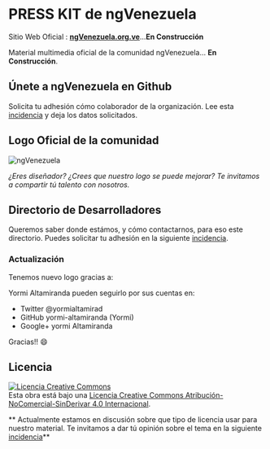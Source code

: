 PRESS KIT de ngVenezuela
===
Sitio Web Oficial : **[ngVenezuela.org.ve](http://ngvenezuela.org.ve/ "En construcción")**...**En Construcción**

Material multimedia oficial de la comunidad ngVenezuela... **En Construcción**.

Únete a ngVenezuela en Github
---
Solicita tu adhesión cómo colaborador de la organización. Lee esta [incidencia](https://github.com/ngVenezuela/press-kit/issues/3)  y deja los datos solicitados.

Logo Oficial de la comunidad
---
![ngVenezuela](https://raw.githubusercontent.com/ngVenezuela/press-kit/master/img/logo/logo_angular.png)

*¿Eres diseñador? ¿Crees que nuestro logo se puede mejorar? Te invitamos a compartir tú talento con nosotros.*

Directorio de Desarrolladores
---
Queremos saber donde estámos, y cómo contactarnos, para eso este directorio. Puedes solicitar tu adhesión en la siguiente [incidencia](https://github.com/ngVenezuela/press-kit/issues/2 "Entra en nuestro directorio!").

### Actualización

Tenemos nuevo logo gracias a:

Yormi Altamiranda pueden seguirlo por sus cuentas en:
* Twitter @yormialtamirad
* GitHub yormi-altamiranda (Yormi)
* Google+ yormi Altamiranda

Gracias!! :smile:

## Licencia
<a rel="license" href="http://creativecommons.org/licenses/by-nc-nd/4.0/"><img alt="Licencia Creative Commons" style="border-width:0" src="https://i.creativecommons.org/l/by-nc-nd/4.0/88x31.png" /></a><br />Esta obra está bajo una <a rel="license" href="http://creativecommons.org/licenses/by-nc-nd/4.0/">Licencia Creative Commons Atribución-NoComercial-SinDerivar 4.0 Internacional</a>.

** Actualmente estamos en discusión sobre que tipo de licencia usar para nuestro material. Te invitamos a dar tú opinión sobre el tema en la siguiente [incidencia](https://github.com/ngVenezuela/press-kit/issues/1)**
